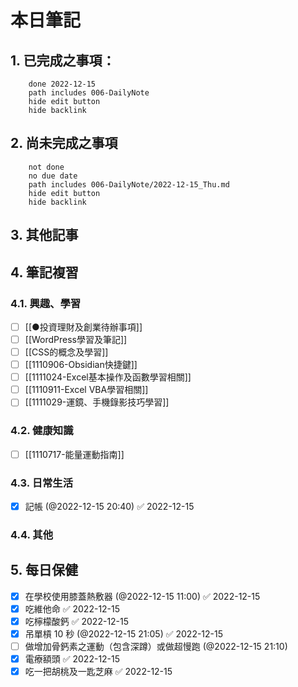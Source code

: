 # 本日筆記



## 1. 已完成之事項：
```tasks
	done 2022-12-15
	path includes 006-DailyNote
	hide edit button 
	hide backlink
```

## 2. 尚未完成之事項
```tasks
	not done
	no due date
	path includes 006-DailyNote/2022-12-15_Thu.md
	hide edit button 
	hide backlink
```

## 3. 其他記事

## 4. 筆記複習
### 4.1. 興趣、學習
- [ ] [[●投資理財及創業待辦事項]]
- [ ] [[WordPress學習及筆記]]
- [ ] [[CSS的概念及學習]]
- [ ] [[1110906-Obsidian快捷鍵]]
- [ ] [[1111024-Excel基本操作及函數學習相關]]
- [ ] [[1110911-Excel VBA學習相關]]
- [ ] [[1111029-運鏡、手機錄影技巧學習]]

### 4.2. 健康知識
- [ ] [[1110717-能量運動指南]]

### 4.3. 日常生活
- [x] 記帳 (@2022-12-15 20:40) ✅ 2022-12-15

### 4.4. 其他

## 5. 每日保健
- [x] 在學校使用膝蓋熱敷器 (@2022-12-15 11:00) ✅ 2022-12-15
- [x] 吃維他命 ✅ 2022-12-15
- [x] 吃檸檬酸鈣 ✅ 2022-12-15
- [x] 吊單槓 10 秒 (@2022-12-15 21:05) ✅ 2022-12-15
- [ ] 做增加骨鈣素之運動（包含深蹲）或做超慢跑 (@2022-12-15 21:10)
- [x] 電療額頭 ✅ 2022-12-15
- [x] 吃一把胡桃及一匙芝麻 ✅ 2022-12-15